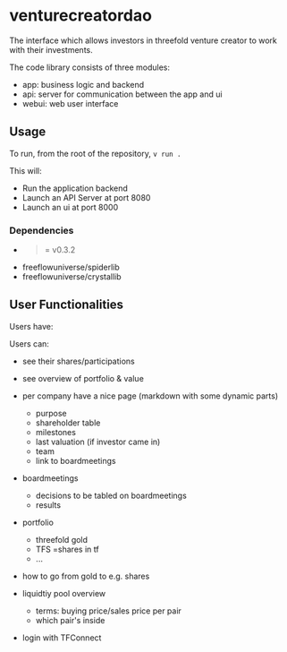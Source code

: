 # venturecreatordao

The interface which allows investors in threefold venture creator to work with their investments.

The code library consists of three modules:

- app: business logic and backend
- api: server for communication between the app and ui
- webui: web user interface

## Usage

To run, from the root of the repository, `v run .`

This will:

- Run the application backend
- Launch an API Server at port 8080
- Launch an ui at port 8000

### Dependencies

- > = v0.3.2
- freeflowuniverse/spiderlib
- freeflowuniverse/crystallib

## User Functionalities

Users have:

Users can:

- see their shares/participations
- see overview of portfolio & value

- per company have a nice page (markdown with some dynamic parts)
  - purpose
  - shareholder table
  - milestones
  - last valuation (if investor came in)
  - team
  - link to boardmeetings
- boardmeetings
  - decisions to be tabled on boardmeetings
  - results
- portfolio
  - threefold gold
  - TFS =shares in tf
  - ...
- how to go from gold to e.g. shares
- liquidtiy pool overview
  - terms: buying price/sales price per pair
  - which pair's inside
- login with TFConnect
